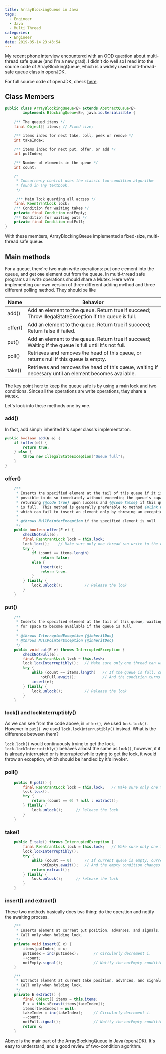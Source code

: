```yaml
---
title: ArrayBlockingQueue in Java
tags:
  - Engineer
  - Java
  - Multi Thread
categories:
  - Engineer
date: 2019-05-14 23:43:54
---
```



My recent phone interview encountered with an OOD question about multi-thread safe queue (and I'm a new grad).
I didn't do well so I read into the source code of ArrayBlockingQueue, which is a widely used multi-thread-safe queue class in openJDK.

For full source code of openJDK, check [here](https://github.com/openjdk-mirror/jdk7u-jdk/blob/master/src/share/classes/java/util/concurrent/ArrayBlockingQueue.java).

## Class Members

```Java
public class ArrayBlockingQueue<E> extends AbstractQueue<E>
        implements BlockingQueue<E>, java.io.Serializable {
    
    /** The queued items */
    final Object[] items; // Fixed size;
    
    /** items index for next take, poll, peek or remove */
    int takeIndex;

    /** items index for next put, offer, or add */
    int putIndex;

    /** Number of elements in the queue */
    int count;

    /*
     * Concurrency control uses the classic two-condition algorithm
     * found in any textbook.
     */

     /** Main lock guarding all access */
    final ReentrantLock lock;
    /** Condition for waiting takes */
    private final Condition notEmpty;
    /** Condition for waiting puts */
    private final Condition notFull;
}
```

With these members, ArrayBlockingQueue implemented a fixed-size, multi-thread safe queue.

## Main methods
For a queue, there're two main write operations: put one element into the queue, and get one element out from the queue. In multi-thread safe programs all write operations should share a Mutex. Here we're implementing our own version of three different adding method and three different polling method. They should be like

Name | Behavior
------|--------
add() | Add an element to the queue. Return true if succeed; Throw IllegalStateException if the queue is full.
offer() | Add an element to the queue. Return true if succeed; Return false if failed.
put() | Add an element to the queue. Return true if succeed; Waiting if the queue is full until it's not full.
poll() | Retrieves and removes the head of this queue, or returns null if this queue is empty.
take() | Retrieves and removes the head of this queue, waiting if necessary until an element becomes available.

The key point here to keep the queue safe is by using a main lock and two conditions. Since all the operations are write operations, they share a Mutex.

Let's look into these methods one by one.

### add()
In fact, add simply inherited it's super class's implementation.
```Java
public boolean add(E e) {
    if (offer(e)) {
        return true;
    } else {
        throw new IllegalStateException("Queue full");
    }
}
```

### offer()
```Java
    /**
     * Inserts the specified element at the tail of this queue if it is
     * possible to do so immediately without exceeding the queue's capacity,
     * returning {@code true} upon success and {@code false} if this queue
     * is full.  This method is generally preferable to method {@link #add},
     * which can fail to insert an element only by throwing an exception.
     *
     * @throws NullPointerException if the specified element is null
     */
    public boolean offer(E e) {
        checkNotNull(e);
        final ReentrantLock lock = this.lock;
        lock.lock();    // Make sure only one thread can write to the queue
        try {
            if (count == items.length)
                return false;
            else {
                insert(e);
                return true;
            }
        } finally {
            lock.unlock();          // Release the lock
        }
    }
```

### put()
```Java
    /**
     * Inserts the specified element at the tail of this queue, waiting
     * for space to become available if the queue is full.
     *
     * @throws InterruptedException {@inheritDoc}
     * @throws NullPointerException {@inheritDoc}
     */
    public void put(E e) throws InterruptedException {
        checkNotNull(e);
        final ReentrantLock lock = this.lock;
        lock.lockInterruptibly();   // Make sure only one thread can write to the queue
        try {
            while (count == items.length)   // If the queue is full, current thread would get hang up.
                notFull.await();            // And the condition turns to await status.
            insert(e);
        } finally {
            lock.unlock();          // Release the lock
        }
    }
```

### lock() and lockInterruptibly()

As we can see from the code above, in `offer()`, we used `lock.lock()`. However in `put()`, we used `lock.lockInterruptibly()` instead. What is the difference between them?

`lock.lock()` would continuously trying to get the lock. 
`lock.lockInterruptibly()` behaves almost the same as `lock()`, however, if it is already interrupted or is interrupted while trying to get the lock, it would throw an exception, which should be handled by it's invoker.

### poll()
```Java
    public E poll() {
        final ReentrantLock lock = this.lock;   // Make sure only one thread can write to the queue
        lock.lock();
        try {
            return (count == 0) ? null : extract();
        } finally {
            lock.unlock();      // Release the lock
        }
    }
```

### take()
```Java
    public E take() throws InterruptedException {
        final ReentrantLock lock = this.lock;   // Make sure only one thread can write to the queue
        lock.lockInterruptibly();
        try {
            while (count == 0)      // If current queue is empty, current thread get hang up.
                notEmpty.await();   // And the empty condition changes its status.
            return extract();
        } finally {
            lock.unlock();      // Release the lock
        }
    }
```

### insert() and extract()
These two methods basically does two thing: do the operation and notify the awaiting process.

```Java
    /**
     * Inserts element at current put position, advances, and signals.
     * Call only when holding lock.
     */
    private void insert(E x) {
        items[putIndex] = x;
        putIndex = inc(putIndex);       // Circularly decrement i.
        ++count;
        notEmpty.signal();              // Notify the notEmpty condition.
    }

    /**
     * Extracts element at current take position, advances, and signals.
     * Call only when holding lock.
     */
    private E extract() {
        final Object[] items = this.items;
        E x = this.<E>cast(items[takeIndex]);
        items[takeIndex] = null;
        takeIndex = inc(takeIndex);     // Circularly decrement i.
        --count;
        notFull.signal();               // Nofity the notEmpty condition.
        return x;
    }
```

Above is the main part of the ArrayBlockingQueue in Java (openJDK). It's easy to understand, and a good review of two-condition algorithm.